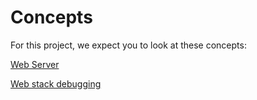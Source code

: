 # Concepts
For this project, we expect you to look at these concepts:

[Web Server](https://intranet.alxswe.com/concepts/17)

[Web stack debugging](https://intranet.alxswe.com/concepts/68)
